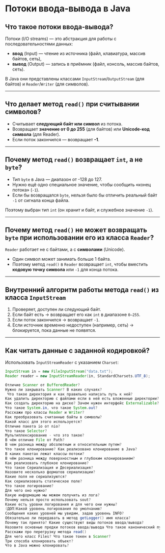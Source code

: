# Потоки ввода-вывода в Java

## Что такое потоки ввода-вывода?  
Потоки (I/O streams) — это абстракция для работы с последовательностями данных:  
- **ввод** (Input) — чтение из источника (файл, клавиатура, массив байтов, сеть),  
- **вывод** (Output) — запись в приёмник (файл, консоль, массив байтов, сеть).  

В Java они представлены классами `InputStream`/`OutputStream` (для байтов) и `Reader`/`Writer` (для символов).

---

## Что делает метод `read()` при считывании символов?  
- Считывает **следующий байт или символ** из потока.  
- Возвращает **значение от 0 до 255** (для байтов) или **Unicode-код символа** (для Reader).  
- Если поток закончился — возвращает **-1**.  

---

## Почему метод `read()` возвращает `int`, а не `byte`?  
- Тип `byte` в Java — диапазон от -128 до 127.  
- Нужно ещё одно специальное значение, чтобы сообщить «конец потока» (`-1`).  
- Если бы возвращался `byte`, нельзя было бы отличить реальный байт `-1` от сигнала конца файла.  

Поэтому выбран тип `int` (он хранит и байт, и служебное значение `-1`).

---

## Почему метод `read()` не может возвращать `byte` при использовании его из класса `Reader`?  
`Reader` работает не с байтами, а с **символами** (Unicode).  
- Один символ может занимать больше 1 байта.  
- Поэтому метод `read()` в `Reader` возвращает `int`, чтобы вместить **кодовую точку символа** или `-1` для конца потока.  

---

## Внутренний алгоритм работы метода `read()` из класса `InputStream`  
1. Проверяет, доступен ли следующий байт.  
2. Если байт есть → возвращает его как `int` в диапазоне `0–255`.  
3. Если поток закончился → возвращает `-1`.  
4. Если источник временно недоступен (например, сеть) → блокируется, пока данные не появятся.  

---

## Как читать данные с заданной кодировкой?  
Использовать `InputStreamReader` с указанием `Charset`:  

```java
InputStream in = new FileInputStream("data.txt");
Reader reader = new InputStreamReader(in, StandardCharsets.UTF_8);

Отличие Scanner от BufferedReader?
Нужно ли закрывать Scanner? В каких случаях?
 Что такое директория и как правильно написать путь к ней?
Как удалить директорию с файлами если в ней есть вложенные директории?
Как создать директорию на диске? Зачем нужен интерфейс Externalizable?
Что такое System.in, что такое System.out?
Расскажи про классы Reader и Writer?
Как преобразовать считанные байты в символы?
Какой класс для этого используется?
Отличие пакета io от nio?
Что такое Selector?
Мультиплексирование - что это такое?
В чём отличие File от Path?
В чем разница между абсолютным и относительным путем?
Что такое клонирование? Как реализовано клонирование в Java?
В каких пакетах лежат классы-потоки?
В чём разница между поверхностным и глубоким клонированием?
Как реализовать глубокое клонирование?
Что такое Сериализация и Десериализация?
Назовите несколько форматов сериализации?
Какие поля не сериализуются?
Как сериализовать статическое поле?
Что такое логирование?
Для чего оно нужно?
Какую информацию мы можем получить из лога?
Почему нельзя просто использовать sout?
Какие есть уровни логирования и для чего они нужны?
(ДОП)Какой уровень логирования по умолчанию?
Сообщения каких уровней мы увидим, задав уровень INFO?
Обязательно ли передавать в метод getLogger() имя класса?
Почему так принято? Какие существуют виды потоков ввода/вывода?
Назовите основные предки потоков ввода/вывода Что такое канонический путь?
Расскажи про перегрузку метода read()
Для чего класс Files? Что такое токен в Scanner?
Три способа клонировать объект?
Что в Java можно клонировать?
